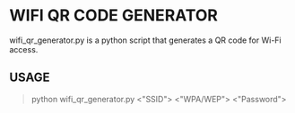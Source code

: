 # WIFI QR CODE GENERATOR

wifi_qr_generator.py is a python script that generates a QR code for Wi-Fi access.

## USAGE

> python wifi_qr_generator.py <"SSID"> <"WPA/WEP"> <"Password">
